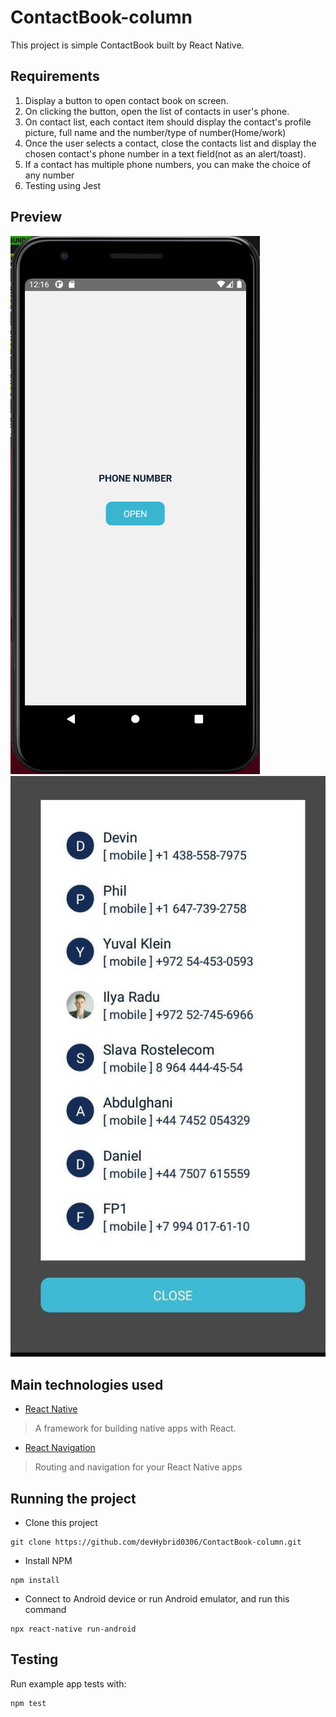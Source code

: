 # ContactBook-column

This project is simple ContactBook built by React Native.

## Requirements

1. Display a button to open contact book on screen.
2. On clicking the button, open the list of contacts in user's phone.
3. On contact list, each contact item should display the contact's profile picture, full name and the number/type of number(Home/work)
4. Once the user selects a contact, close the contacts list and display the chosen contact's phone number in a text field(not as an alert/toast).
5. If a contact has multiple phone numbers, you can make the choice of any number
6. Testing using Jest

## Preview

![](src/assets/images/1.png)
![](src/assets/images/2.png)

## Main technologies used

- [React Native](https://github.com/facebook/react-native)

> A framework for building native apps with React.

- [React Navigation](https://github.com/react-navigation/react-navigation)

> Routing and navigation for your React Native apps

## Running the project

- Clone this project

```
git clone https://github.com/devHybrid0306/ContactBook-column.git
```

- Install NPM

```
npm install
```

- Connect to Android device or run Android emulator, and run this command

```
npx react-native run-android
```

## Testing

Run example app tests with:

```
npm test
```
